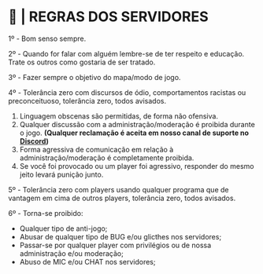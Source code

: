 # 📕 | REGRAS DOS SERVIDORES

1º - Bom senso sempre.

2º - Quando for falar com alguém lembre-se de ter respeito e educação. Trate os outros como gostaria de ser tratado.

3º - Fazer sempre o objetivo do mapa/modo de jogo.

4º - Tolerância zero com discursos de ódio, comportamentos racistas ou preconceituoso, tolerância zero, todos avisados.

1. Linguagem obscenas são permitidas, de forma não ofensiva.
2. Qualquer discussão com a administração/moderação é proibida durante o jogo. **(Qualquer reclamação é aceita em nosso canal de suporte no** [**Discord**](https://discord.gg/g7uTcEYVRR)**)**
3. Forma agressiva de comunicação em relação à administração/moderação é completamente proibida.
4. Se você foi provocado ou um player foi agressivo, responder do mesmo jeito levará punição junto.

5º - Tolerância zero com players usando qualquer programa que de vantagem em cima de outros players, tolerância zero, todos avisados.

6º - Torna-se proibido:

* Qualquer tipo de anti-jogo;
* Abusar de qualquer tipo de BUG e/ou glicthes nos servidores;
* Passar-se por qualquer player com privilégios ou de nossa administração e/ou moderação;
* Abuso de MIC e/ou CHAT nos servidores;
